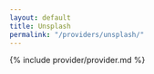 ```yaml
---
layout: default
title: Unsplash
permalink: "/providers/unsplash/"
---
```


{% include provider/provider.md %}
